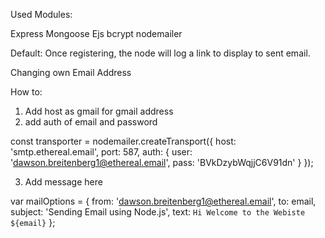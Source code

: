 Used Modules:

Express
Mongoose
Ejs
bcrypt
nodemailer


Default: 
Once registering, the node will log a link to display to sent email.

Changing own Email Address

How to:

1. Add host as gmail for gmail address
2. add auth of email and password

const transporter = nodemailer.createTransport({
    host: 'smtp.ethereal.email',
    port: 587,
    auth: {
        user: 'dawson.breitenberg1@ethereal.email',
        pass: 'BVkDzybWqjjC6V91dn'
    }
});

3. Add message here

var mailOptions = {
  from: 'dawson.breitenberg1@ethereal.email',
  to: email,
  subject: 'Sending Email using Node.js',
  text: `Hi Welcome to the Webiste ${email}`
};

